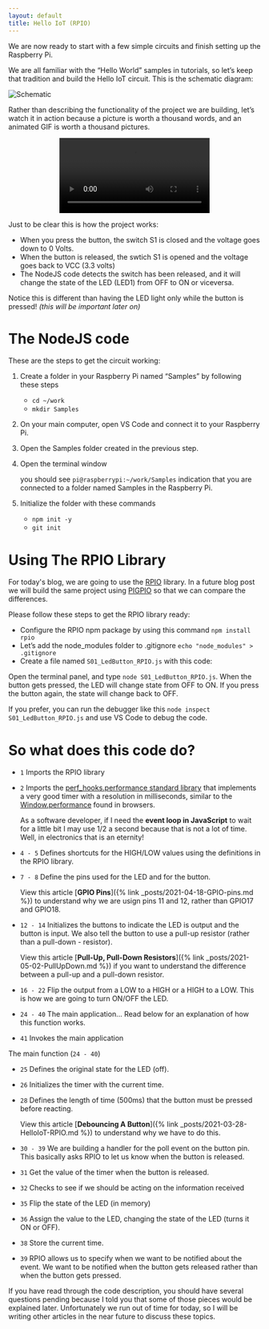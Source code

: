 ```yaml
---
layout: default
title: Hello IoT (RPIO)
---
```


We are now ready to start with a few simple circuits and finish setting up the Raspberry Pi.

We are all familiar with the “Hello World” samples in tutorials, so let’s keep that tradition and build the Hello IoT circuit. This is the schematic diagram:

![Schematic](/assets/blog/2021-03-28/Schematic.png)

Rather than describing the functionality of the project we are building, let’s watch it in action because a picture is worth a thousand words, and an animated GIF is worth a thousand pictures.

<p style="text-align:center">
    <video src="/assets/blog/2021-03-28/ProjectReview.mov" autoplay controls loop></video>
</p>

Just to be clear this is how the project works:

- When you press the button, the switch S1 is closed and the voltage goes down to 0 Volts.
- When the button is released, the swtich S1 is opened and the voltage goes back to VCC (3.3 volts)
- The NodeJS code detects the switch has been released, and it will change the state of the LED (LED1) from OFF to ON or viceversa.

Notice this is different than having the LED light only while the button is pressed! _(this will be important later on)_

# The NodeJS code

These are the steps to get the circuit working:

1. Create a folder in your Raspberry Pi named “Samples” by following these steps

   - `cd ~/work`
   - `mkdir Samples`

2. On your main computer, open VS Code and connect it to your Raspberry Pi.
3. Open the Samples folder created in the previous step.
4. Open the terminal window

   you should see `pi@raspberrypi:~/work/Samples` indication that you are connected to a folder named Samples in the Raspberry Pi.

5. Initialize the folder with these commands
   - `npm init -y`
   - `git init`

# Using The RPIO Library

For today's blog, we are going to use the <a href="https://www.npmjs.com/package/rpio" target="_blank">RPIO</a> library. In a future blog post we will build the same project using <a href="https://www.npmjs.com/package/pigpio" target="_blank">PIGPIO</a> so that we can compare the differences.

Please follow these steps to get the RPIO library ready:

- Configure the RPIO npm package by using this command `npm install rpio`
- Let’s add the node_modules folder to .gitignore `echo "node_modules" > .gitignore`
- Create a file named `S01_LedButton_RPIO.js` with this code:

<script src="https://gist.github.com/eltoroit/f8fb7d4fe49eb1f90f44e82ad950b934.js"></script>

Open the terminal panel, and type `node S01_LedButton_RPIO.js`. When the button gets pressed, the LED will change state from OFF to ON. If you press the button again, the state will change back to OFF.

If you prefer, you can run the debugger like this `node inspect S01_LedButton_RPIO.js` and use VS Code to debug the code.

# So what does this code do?

- `1` Imports the RPIO library
- `2` Imports the <a href="https://nodejs.org/api/perf_hooks.html#perf_hooks_perf_hooks_performance" target="_blank">perf_hooks.performance standard library</a> that implements a very good timer with a resolution in milliseconds, similar to the <a href="https://developer.mozilla.org/en-US/docs/Web/API/Window/performance" target="_blank">Window.performance</a> found in browsers.

  As a software developer, if I need the <aa href="http://eteventloop.herokuapp.com/" target="_blank">**event loop in JavaScript**</a> to wait for a little bit I may use 1/2 a second because that is not a lot of time. Well, in electronics that is an eternity!

- `4 - 5` Defines shortcuts for the HIGH/LOW values using the definitions in the RPIO library.
- `7 - 8` Define the pins used for the LED and for the button.

  View this article [**GPIO Pins**]({% link _posts/2021-04-18-GPIO-pins.md %}) to understand why we are usign pins 11 and 12, rather than GPIO17 and GPIO18.

- `12 - 14` Initializes the buttons to indicate the LED is output and the button is input. We also tell the button to use a pull-up resistor (rather than a pull-down - resistor).

  View this article [**Pull-Up, Pull-Down Resistors**]({% link _posts/2021-05-02-PullUpDown.md %}) if you want to understand the difference between a pull-up and a pull-down resistor.

- `16 - 22` Flip the output from a LOW to a HIGH or a HIGH to a LOW. This is how we are going to turn ON/OFF the LED.
- `24 - 40` The main application... Read below for an explanation of how this function works.
- `41` Invokes the main application

The main function (`24 - 40`)

- `25` Defines the original state for the LED (off).
- `26` Initializes the timer with the current time.
- `28` Defines the length of time (500ms) that the button must be pressed before reacting.

  View this article [**Debouncing A Button**]({% link _posts/2021-03-28-HelloIoT-RPIO.md %}) to understand why we have to do this.

- `30 - 39` We are building a handler for the poll event on the button pin. This basically asks RPIO to let us know when the button is released.
- `31` Get the value of the timer when the button is released.
- `32` Checks to see if we should be acting on the information received
- `35` Flip the state of the LED (in memory)
- `36` Assign the value to the LED, changing the state of the LED (turns it ON or OFF).
- `38` Store the current time.
- `39` RPIO allows us to specify when we want to be notified about the event. We want to be notified when the button gets released rather than when the button gets pressed.

If you have read through the code description, you should have several questions pending because I told you that some of those pieces would be explained later. Unfortunately we run out of time for today, so I will be writing other articles in the near future to discuss these topics.
